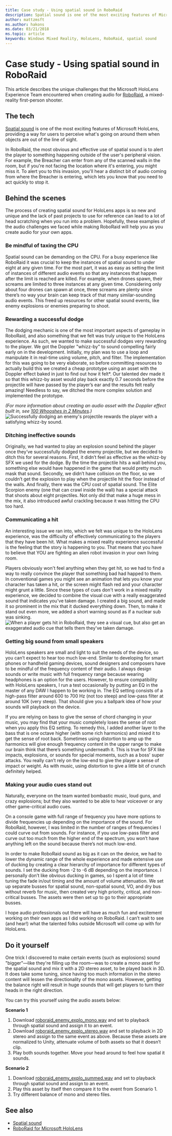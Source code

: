```yaml
---
title: Case study - Using spatial sound in RoboRaid
description: Spatial sound is one of the most exciting features of Microsoft HoloLens, providing a way for users to perceive what's going on around them when objects are out of the line of sight.
author: mattzmsft
ms.author: hakons
ms.date: 03/21/2018
ms.topic: article
keywords: Windows Mixed Reality, HoloLens, RoboRaid, spatial sound
---
```




# Case study - Using spatial sound in RoboRaid

This article describes the unique challenges that the Microsoft HoloLens Experience Team encountered when creating audio for [RoboRaid](https://www.microsoft.com/p/roboraid/9nblggh5fv3j), a mixed-reality first-person shooter.

## The tech

[Spatial sound](spatial-sound.md) is one of the most exciting features of Microsoft HoloLens, providing a way for users to perceive what's going on around them when objects are out of the line of sight.

In RoboRaid, the most obvious and effective use of spatial sound is to alert the player to something happening outside of the user's peripheral vision. For example, the Breacher can enter from any of the scanned walls in the room, but if you're not facing the location where it's entering, you might miss it. To alert you to this invasion, you'll hear a distinct bit of audio coming from where the Breacher is entering, which lets you know that you need to act quickly to stop it.

## Behind the scenes

The process of creating spatial sound for HoloLens apps is so new and unique and the lack of past projects to use for reference can lead to a lot of head scratching when you run into a problem. Hopefully, these examples of the audio challenges we faced while making RoboRaid will help you as you create audio for your own apps.

### Be mindful of taxing the CPU

Spatial sound can be demanding on the CPU. For a busy experience like RoboRaid it was crucial to keep the instances of spatial sound to under eight at any given time. For the most part, it was as easy as setting the limit of instances of different audio events so that any instances that happen after the limit is reached are killed. For example, when drones spawn, their screams are limited to three instances at any given time. Considering only about four drones can spawn at once, three screams are plenty since there’s no way your brain can keep track of that many similar-sounding audio events. This freed up resources for other spatial sound events, like enemy explosions or enemies preparing to shoot.

### Rewarding a successful dodge

The dodging mechanic is one of the most important aspects of gameplay in RoboRaid, and also something that we felt was truly unique to the HoloLens experience. As such, we wanted to make successful dodges very rewarding to the player. We got the Doppler "whizz-by" to sound compelling fairly early on in the development. Initially, my plan was to use a loop and manipulate it in real-time using volume, pitch, and filter. The implementation for this was going to be very elaborate, so before committing resources to actually build this we created a cheap prototype using an asset with the Doppler effect baked in just to find out how it felt*. Our talented dev made it so that this whizz-by asset would play back exactly 0.7 seconds before the projectile will have passed by the player’s ear and the results felt really amazing! Needless to say, we ditched the more complex solution and implemented the prototype.

*(For more information about creating an audio asset with the Doppler effect built in, see [100 Whooshes in 2 Minutes](http://designingsound.org/2010/02/26/charles-deenen-special-100-whooshes-in-2-minutes/).)* 
<br>
![Successfully dodging an enemy's projectile rewards the player with a satisfying whizz-by sound.](images/successful-dodge-roboraid-500px.jpg)

### Ditching ineffective sounds

Originally, we had wanted to play an explosion sound behind the player once they’ve successfully dodged the enemy projectile, but we decided to ditch this for several reasons. First, it didn’t feel as effective as the whizz-by SFX we used for the dodge. By the time the projectile hits a wall behind you, something else would have happened in the game that would pretty much mask that sound. Secondly, we didn’t have collision on the floor, so we couldn’t get the explosion to play when the projectile hit the floor instead of the walls. And finally, there was the CPU cost of spatial sound. The Elite Scorpion enemy (one that can crawl inside the wall) has a special attack that shoots about eight projectiles. Not only did that make a huge mess in the mix, it also introduced awful crackling because it was hitting the CPU too hard.

### Communicating a hit

An interesting issue we ran into, which we felt was unique to the HoloLens experience, was the difficulty of effectively communicating to the players that they have been hit. What makes a mixed reality experience successful is the feeling that the story is happening to you. That means that you have to believe that YOU are fighting an alien robot invasion in your own living room.

Players obviously won't feel anything when they get hit, so we had to find a way to really convince the player that something bad had happed to them. In conventional games you might see an animation that lets you know your character has taken a hit, or the screen might flash red and your character might grunt a little. Since these types of cues don't work in a mixed reality experience, we decided to combine the visual cue with a really exaggerated sound that indicates you've taken damage. I created a big sound, and made it so prominent in the mix that it ducked everything down. Then, to make it stand out even more, we added a short warning sound as if a nuclear sub was sinking. 
<br>
![When a player gets hit in RoboRaid, they see a visual cue, but also get an exaggerated audio cue that tells them they've taken damage.](images/player-hit-roboraid-500px.jpg)

### Getting big sound from small speakers

HoloLens speakers are small and light to suit the needs of the device, so you can’t expect to hear too much low-end. Similar to developing for smart phones or handheld gaming devices, sound designers and composers have to be mindful of the frequency content of their audio. I always design sounds or write music with full frequency range because wearing headphones is an option for the users. However, to ensure compatibility with HoloLens speakers, I run a test occasionally by putting an EQ in the master of any DAW I happen to be working in. The EQ setting consists of a high-pass filter around 600 to 700 Hz (not too steep) and low-pass filter at around 10K (very steep). That should give you a ballpark idea of how your sounds will playback on the device.

If you are relying on bass to give the sense of chord changing in your music, you may find that your music completely loses the sense of root when you apply this EQ setting. To remedy this, I added another layer to the bass that is one octave higher (with some rich harmonics) and mixed it to get the sense of root back. Sometimes using distortion to amp up the harmonics will give enough frequency content in the upper range to make our brain think that there’s something underneath it. This is true for SFX like impacts, explosions, or sounds for special moments, such as a boss' super attacks. You really can’t rely on the low-end to give the player a sense of impact or weight. As with music, using distortion to give a little bit of crunch definitely helped.

### Making your audio cues stand out

Naturally, everyone on the team wanted bombastic music, loud guns, and crazy explosions; but they also wanted to be able to hear voiceover or any other game-critical audio cues.

On a console game with full range of frequency you have more options to divide frequencies up depending on the importance of the sound. For RoboRaid, however, I was limited in the number of ranges of frequencies I could curve out from sounds. For instance, if you use low-pass filter and curve out too much from the higher end of the spectrum, you won’t have anything left on the sound because there’s not much low-end.

In order to make RoboRaid sound as big as it can on the device, we had to lower the dynamic range of the whole experience and made extensive use of ducking by creating a clear hierarchy of importance for different types of sounds. I set the ducking from -2 to -6 dB depending on the importance. I personally don’t like obvious ducking in games, so I spent a lot of time tuning the fade in/out timing and the amount of volume attenuation. We set up separate busses for spatial sound, non-spatial sound, VO, and dry bus without reverb for music, then created very high priority, critical, and non-critical busses. The assets were then set up to go to their appropriate busses.

I hope audio professionals out there will have as much fun and excitement working on their own apps as I did working on RoboRaid. I can’t wait to see (and hear!) what the talented folks outside Microsoft will come up with for HoloLens.

## Do it yourself

One trick I discovered to make certain events (such as explosions) sound "bigger"—like they're filling up the room—was to create a mono asset for the spatial sound and mix it with a 2D stereo asset, to be played back in 3D. It does take some tuning, since having too much information in the stereo content will lessen the directionality of the mono assets. However, getting the balance right will result in huge sounds that will get players to turn their heads in the right direction.

You can try this yourself using the audio assets below:

**Scenario 1**
1. Download [roboraid_enemy_explo_mono.wav](images/roboraid-enemy-explo-mono.wav) and set to playback through spatial sound and assign it to an event.
2. Download [roboraid_enemy_explo_stereo.wav](images/roboraid-enemy-explo-stereo.wav) and set to playback in 2D stereo and assign to the same event as above. Because these assets are normalized to Unity, attenuate volume of both assets so that it doesn’t clip.
3. Play both sounds together. Move your head around to feel how spatial it sounds.

**Scenario 2**
1. Download [roboraid_enemy_explo_summed.wav](images/roboraid-enemy-explo-summed.wav) and set to playback through spatial sound and assign to an event.
2. Play this asset by itself then compare it to the event from Scenario 1.
3. Try different balance of mono and stereo files.



## See also
* [Spatial sound](spatial-sound.md)
* [RoboRaid for Microsoft HoloLens](https://www.microsoft.com/p/roboraid/9nblggh5fv3j)

